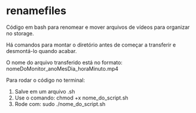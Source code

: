 # renamefiles
Código em bash para renomear e mover arquivos de vídeos para organizar no storage.

Há comandos para montar o diretório antes de começar a transferir e desmontá-lo quando acabar.

O nome do arquivo transferido está no formato:
nomeDoMonitor_anoMesDia_horaMinuto.mp4

Para rodar o código no terminal:
1. Salve em um arquivo .sh
2. Use o comando: chmod +x nome_do_script.sh
3. Rode com: sudo ./nome_do_script.sh
